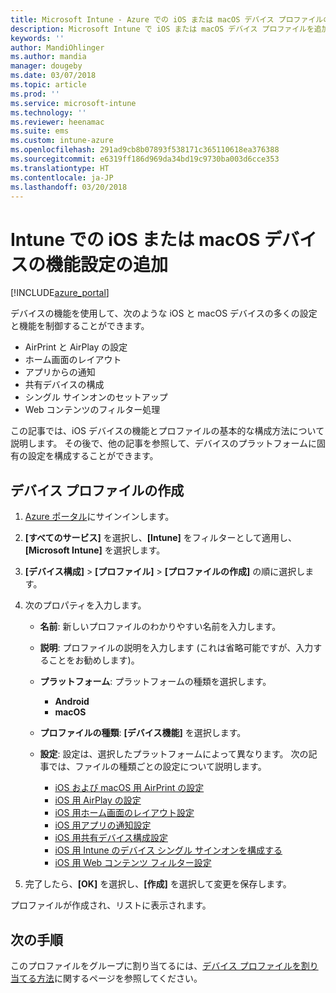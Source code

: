 ```yaml
---
title: Microsoft Intune - Azure での iOS または macOS デバイス プロファイルの作成 | Microsoft Docs
description: Microsoft Intune で iOS または macOS デバイス プロファイルを追加または作成し、AirPrint、AirPlay、ホーム画面のレイアウト、アプリの通知、共有デバイス、シングル サインイン、Web コンテンツ フィルター設定を構成します。
keywords: ''
author: MandiOhlinger
ms.author: mandia
manager: dougeby
ms.date: 03/07/2018
ms.topic: article
ms.prod: ''
ms.service: microsoft-intune
ms.technology: ''
ms.reviewer: heenamac
ms.suite: ems
ms.custom: intune-azure
ms.openlocfilehash: 291ad9cb8b07893f538171c365110618ea376388
ms.sourcegitcommit: e6319ff186d969da34bd19c9730ba003d6cce353
ms.translationtype: HT
ms.contentlocale: ja-JP
ms.lasthandoff: 03/20/2018
---
```

# <a name="add-ios-or-macos-device-feature-settings-in-intune"></a>Intune での iOS または macOS デバイスの機能設定の追加

[!INCLUDE[azure_portal](./includes/azure_portal.md)]

デバイスの機能を使用して、次のような iOS と macOS デバイスの多くの設定と機能を制御することができます。

- AirPrint と AirPlay の設定
- ホーム画面のレイアウト
- アプリからの通知
- 共有デバイスの構成
- シングル サインオンのセットアップ
- Web コンテンツのフィルター処理

この記事では、iOS デバイスの機能とプロファイルの基本的な構成方法について説明します。 その後で、他の記事を参照して、デバイスのプラットフォームに固有の設定を構成することができます。

## <a name="create-a-device-profile"></a>デバイス プロファイルの作成

1. [Azure ポータル](https://portal.azure.com)にサインインします。
2. **[すべてのサービス]** を選択し、**[Intune]** をフィルターとして適用し、**[Microsoft Intune]** を選択します。
3. **[デバイス構成]** > **[プロファイル]** > **[プロファイルの作成]** の順に選択します。
4. 次のプロパティを入力します。

   - **名前**: 新しいプロファイルのわかりやすい名前を入力します。
   - **説明**: プロファイルの説明を入力します  (これは省略可能ですが、入力することをお勧めします)。
   - **プラットフォーム**: プラットフォームの種類を選択します。
     - **Android**
     - **macOS**
   - **プロファイルの種類**: **[デバイス機能]** を選択します。
   - **設定**: 設定は、選択したプラットフォームによって異なります。 次の記事では、ファイルの種類ごとの設定について説明します。

     - [iOS および macOS 用 AirPrint の設定](air-print-settings-ios-macos.md)
     - [iOS 用 AirPlay の設定](airplay-settings-ios.md)
     - [iOS 用ホーム画面のレイアウト設定](home-screen-settings-ios.md)
     - [iOS 用アプリの通知設定](app-notification-settings-ios.md)
     - [iOS 用共有デバイス構成設定](shared-device-settings-ios.md)
     - [iOS 用 Intune のデバイス シングル サインオンを構成する](sso-ios.md)
     - [iOS 用 Web コンテンツ フィルター設定](web-content-filter-settings-ios.md)

5. 完了したら、**[OK]** を選択し、**[作成]** を選択して変更を保存します。

プロファイルが作成され、リストに表示されます。

## <a name="next-step"></a>次の手順

このプロファイルをグループに割り当てるには、[デバイス プロファイルを割り当てる方法](device-profile-assign.md)に関するページを参照してください。